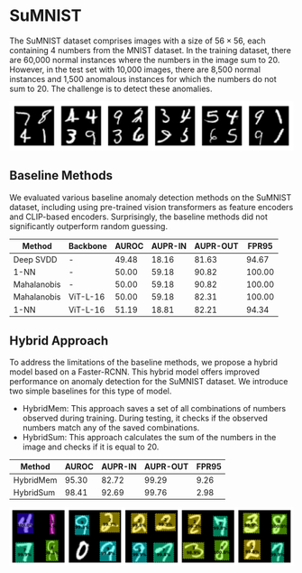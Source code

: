 # SuMNIST

The SuMNIST dataset comprises images with a size of $56 \times 56$, each containing 4 numbers from the MNIST dataset. 
In the training dataset, there are 60,000 normal instances where the numbers in the image sum to 20. 
However, in the test set with 10,000 images, there are 8,500 normal instances and 1,500 anomalous instances for which the numbers do not sum to 20.
The challenge is to detect these anomalies. 

![examples](/img/mnist-example.png)


## Baseline Methods

We evaluated various baseline anomaly detection methods on the SuMNIST dataset, including using pre-trained vision transformers as feature encoders and CLIP-based encoders.
Surprisingly, the baseline methods did not significantly outperform random guessing.

<div align="center">
  
|Method     |Backbone|AUROC|AUPR-IN|AUPR-OUT|FPR95   |
|-----------|--------|-----|-------|--------|--------|
|Deep SVDD  |-       |49.48|18.16  |81.63   |94.67   |
|1-NN       |-       |50.00|59.18  |90.82   |100.00  |
|Mahalanobis|-       |50.00|59.18  |90.82   |100.00  |
|Mahalanobis|ViT-L-16|50.00|59.18  |82.31   |100.00  |
|1-NN       |ViT-L-16|51.19|18.81  |82.21   |94.34   |

</div>

## Hybrid Approach 

To address the limitations of the baseline methods, we propose a hybrid model based on a Faster-RCNN. 
This hybrid model offers improved performance on anomaly detection for the SuMNIST dataset. We introduce two simple baselines for this type of model.

* HybridMem: This approach saves a set of all combinations of numbers observed during training. During testing, it checks if the observed numbers match any of the saved combinations.
* HybridSum: This approach calculates the sum of the numbers in the image and checks if it is equal to 20.

<div align="center">
  
|Method   |AUROC|AUPR-IN|AUPR-OUT|FPR95   |
|---------|-----|-------|--------|--------|
|HybridMem|95.30|82.72  |99.29   |9.26    |
|HybridSum|98.41|92.69  |99.76   |2.98    |

  </div>
  
![example-predictions](/img/predictions.png)







